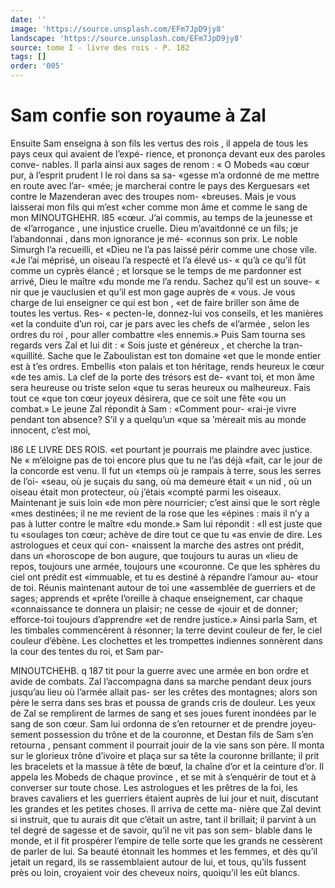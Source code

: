 ```yaml
---
date: ''
image: 'https://source.unsplash.com/EFm7JpD9jy8'
landscape: 'https://source.unsplash.com/EFm7JpD9jy8'
source: tome I - livre des rois - P. 182
tags: []
order: '005'
---
```


# Sam confie son royaume à Zal

Ensuite Sam enseigna à son fils les vertus des rois , il appela de tous les pays ceux qui avaient de l’expé- rience, et prononça devant eux des paroles conve- nables. ll parla ainsi aux sages de renom : « O Mobeds «au cœur pur, à l’esprit prudent l le roi dans sa sa-
«gesse m’a ordonné de me mettre en route avec l’ar-
«mée; je marcherai contre le pays des Kerguesars «et contre le Mazenderan avec des troupes nom- «breuses. Mais je vous laisserai mon fils qui m’est «cher comme mon âme et comme le sang de mon
MINOUTGHEHR. l85 «cœur. J’ai commis, au temps de la jeunesse et de
«l’arrogance , une injustice cruelle. Dieu m’avaitdonné
ce un fils; je l’abandonnai , dans mon ignorance je mé- «connus son prix. Le noble Simurgh l’a recueilli, et «Dieu ne l’a pas laissé périr comme une chose vile.
«Je l’ai méprisé, un oiseau l’a respecté et l’a élevé us-
« qu’à ce qu’il fût comme un cyprès élancé ; et lorsque
se le temps de me pardonner est arrivé, Dieu le maître «du monde me l’a rendu. Sachez qu’il est un souve-
« nir que je vauclusien et qu’il est mon gage auprès de
« vous. Je vous charge de lui enseigner ce qui est bon , «et de faire briller son âme de toutes les vertus. Res- « pecten-le, donnez-lui vos conseils, et les manières «et la conduite d’un roi, car je pars avec les chefs de «l’armée , selon les ordres du roi , pour aller combattre
«les ennemis.» Puis Sam tourna ses regards vers Zal et lui dit : « Sois juste et généreux , et cherche la tran- «quillité. Sache que le Zaboulistan est ton domaine
«et que le monde entier est à t’es ordres. Embellis «ton palais et ton héritage, rends heureux le cœur «de tes amis. La clef de la porte des trésors est de- «vant toi, et mon âme sera heureuse ou triste selon «que tu seras heureux ou malheureux. Fais tout ce «que ton cœur joyeux désirera, que ce soit une fête
«ou un combat.»
Le jeune Zal répondit à Sam : «Comment pour-
«rai-je vivre pendant ton absence? S’il y a quelqu’un «que sa ’mèreait mis au monde innocent, c’est moi,

l86 LE LIVRE DES ROIS.
«et pourtant je pourrais me plaindre avec justice. Ne « m’éloigne pas de toi encore plus que tu ne l’as déjà
«fait, car le jour de la concorde est venu. Il fut un «temps où je rampais à terre, sous les serres de l’oi-
«seau, où je suçais du sang, où ma demeure était « un nid , où un oiseau était mon protecteur, où j’étais
«compté parmi les oiseaux. Maintenant je suis loin «de mon père nourricier; c’est ainsi que le sort règle «mes destinées; il ne me revient de la rose que les «épines : mais il n’y a pas à lutter contre le maître
«du monde.» Sam lui répondit : «Il est juste que tu «soulages ton cœur; achève de dire tout ce que tu «as envie de dire. Les astrologues et ceux qui con- «naissent la marche des astres ont prédit, dans un «horoscope de bon augure, que toujours tu auras un «lieu de repos, toujours une armée, toujours une «couronne. Ce que les sphères du ciel ont prédit est «immuable, et tu es destiné à répandre l’amour au-
«tour de toi. Réunis maintenant autour de toi une «assemblée de guerriers et de sages; apprends et «prête l’oreille à chaque enseignement, car chaque «connaissance te donnera un plaisir; ne cesse de «jouir et de donner; efforce-toi toujours d’apprendre
«et de rendre justice.»
Ainsi parla Sam, et les timbales commencèrent à résonner; la terre devint couleur de fer, le ciel couleur d’ébène. Les clochettes et les trompettes indiennes sonnèrent dans la cour des tentes du roi, et Sam par-

MINOUTCHEHB. q 187 tit pour la guerre avec une armée en bon ordre et
avide de combats. Zal l’accompagna dans sa marche pendant deux jours jusqu’au lieu où l’armée allait pas-
ser les crêtes des montagnes; alors son père le serra dans ses bras et poussa de grands cris de douleur. Les yeux de Zal se remplirent de larmes de sang et ses joues furent inondées par le sang de son cœur. Sam lui ordonna de s’en retourner et de prendre joyeu- sement possession du trône et de la couronne, et Destan fils de Sam s’en retourna , pensant comment il pourrait jouir de la vie sans son père. Il monta sur le glorieux trône d’ivoire et plaça sur sa tête la couronne brillante; il prit les bracelets et la massue à tête de bœuf, la chaîne d’or et la ceinture d’or. Il appela les
Mobeds de chaque province , et se mit à s’enquérir de
tout et à converser sur toute chose. Les astrologues et les prêtres de la foi, les braves cavaliers et les guerriers étaient auprès de lui jour et nuit, discutant
les grandes et les petites choses. Il arriva de cette ma- nière que Zal devint si instruit, que tu aurais dit que c’était un astre, tant il brillait; il parvint à un tel
degré de sagesse et de savoir, qu’il ne vit pas son sem-
blable dans le monde, et il fit prospérer l’empire de telle sorte que les grands ne cessèrent de parler de lui. Sa beauté étonnait les hommes et les femmes, et dès qu’il jetait un regard, ils se rassemblaient autour
de lui, et tous, qu’ils fussent près ou loin, croyaient voir des cheveux noirs, quoiqu’il les eût blancs.
